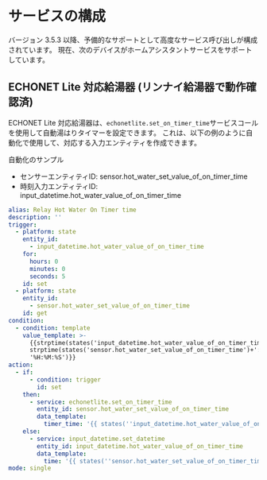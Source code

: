# サービスの構成

バージョン 3.5.3 以降、予備的なサポートとして高度なサービス呼び出しが構成されています。 現在、次のデバイスがホームアシスタントサービスをサポートしています。

## ECHONET Lite 対応給湯器 (リンナイ給湯器で動作確認済)

ECHONET Lite 対応給湯器は、`echonetlite.set_on_timer_time`サービスコールを使用して自動湯はりタイマーを設定できます。 これは、以下の例のように自動化で使用して、対応する入力エンティティを作成できます。

自動化のサンプル

- センサーエンティティID: sensor.hot_water_set_value_of_on_timer_time
- 時刻入力エンティティID: input_datetime.hot_water_value_of_on_timer_time

```yaml
alias: Relay Hot Water On Timer time
description: ''
trigger:
  - platform: state
    entity_id:
      - input_datetime.hot_water_value_of_on_timer_time
    for:
      hours: 0
      minutes: 0
      seconds: 5
    id: set
  - platform: state
    entity_id:
      - sensor.hot_water_set_value_of_on_timer_time
    id: get
condition:
  - condition: template
    value_template: >-
      {{strptime(states('input_datetime.hot_water_value_of_on_timer_time'), '%H:%M:%S') !=
      strptime(states('sensor.hot_water_set_value_of_on_timer_time')+':00',
      '%H:%M:%S')}}
action:
  - if:
      - condition: trigger
        id: set
    then:
      - service: echonetlite.set_on_timer_time
        entity_id: sensor.hot_water_set_value_of_on_timer_time
        data_template:
          timer_time: '{{ states(''input_datetime.hot_water_value_of_on_timer_time'') }}'
    else:
      - service: input_datetime.set_datetime
        entity_id: input_datetime.hot_water_value_of_on_timer_time
        data_template:
          time: '{{ states(''sensor.hot_water_set_value_of_on_timer_time'') }}'
mode: single
```
